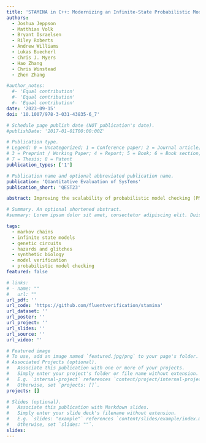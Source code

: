 ```yaml
---
title: 'STAMINA in C++: Modernizing an Infinite-State Probabilistic Model Checker'
authors:
  - Joshua Jeppson
  - Matthias Volk
  - Bryant Israelsen
  - Riley Roberts
  - Andrew Williams
  - Lukas Buecherl
  - Chris J. Myers
  - Hao Zhang
  - Chris Winstead
  - Zhen Zhang

#author_notes:
  #- 'Equal contribution'
  #- 'Equal contribution'
  #- 'Equal contribution'
date: '2023-09-15'
doi: '10.1007/978-3-031-43835-6_7'

# Schedule page publish date (NOT publication's date).
#publishDate: '2017-01-01T00:00:00Z'

# Publication type.
# Legend: 0 = Uncategorized; 1 = Conference paper; 2 = Journal article;
# 3 = Preprint / Working Paper; 4 = Report; 5 = Book; 6 = Book section;
# 7 = Thesis; 8 = Patent
publication_types: ['1']

# Publication name and optional abbreviated publication name.
publication: 'QUantitative Evaluation of SysTems'
publication_short: 'QEST23'

abstract: Improving the scalability of probabilistic model checking (PMC) tools is crucial to the verification of real-world system designs. The Stamina infinite-state PMC tool achieves scalability by iteratively constructing a partial state space for an unbounded continuous-time Markov chain model, where a majority of the probability mass resides. It then performs time-bounded transient PMC. It can efficiently produce an accurate probability bound to the property under verification. We present a new software architecture design and the C++ implementation of the Stamina 2.0 algorithm, integrated with the Storm model checker. This open-source Stamina implementation offers a high degree of modularity and provides significant optimizations to the Stamina 2.0 algorithm. Performance improvements are demonstrated on multiple challenging benchmark examples, including hazard analysis of infinite-state combinational genetic circuits, over the previous Stamina implementation. Additionally, its design allows for future customizations and optimizations to the Stamina algorithm.

# Summary. An optional shortened abstract.
#summary: Lorem ipsum dolor sit amet, consectetur adipiscing elit. Duis posuere tellus ac convallis placerat. Proin tincidunt magna sed ex sollicitudin condimentum.

tags:
  - markov chains
  - infinite state models
  - genetic circuits
  - hazards and glitches
  - synthetic biology
  - model verification
  - probabilistic model checking
featured: false

# links:
# - name: ""
#   url: ""
url_pdf: ''
url_code: 'https://github.com/fluentverification/stamina'
url_dataset: ''
url_poster: ''
url_project: ''
url_slides: ''
url_source: ''
url_video: ''

# Featured image
# To use, add an image named `featured.jpg/png` to your page's folder.
# Associated Projects (optional).
#   Associate this publication with one or more of your projects.
#   Simply enter your project's folder or file name without extension.
#   E.g. `internal-project` references `content/project/internal-project/index.md`.
#   Otherwise, set `projects: []`.
projects: []

# Slides (optional).
#   Associate this publication with Markdown slides.
#   Simply enter your slide deck's filename without extension.
#   E.g. `slides: "example"` references `content/slides/example/index.md`.
#   Otherwise, set `slides: ""`.
slides:
---
```

